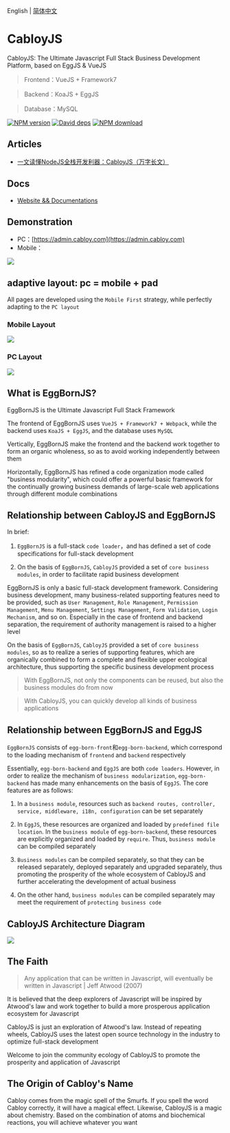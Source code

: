 English | [简体中文](./README.zh-CN.md)

# CabloyJS

CabloyJS: The Ultimate Javascript Full Stack Business Development Platform, based on EggJS & VueJS

> Frontend：VueJS + Framework7

> Backend：KoaJS + EggJS

> Database：MySQL

[![NPM version][npm-image]][npm-url]
[![David deps][david-image]][david-url]
[![NPM download][download-image]][download-url]

[npm-image]: https://img.shields.io/npm/v/cabloy.svg?style=flat-square
[npm-url]: https://npmjs.org/package/cabloy
[david-image]: https://img.shields.io/david/zhennann/cabloy.svg?style=flat-square
[david-url]: https://david-dm.org/zhennann/cabloy
[download-image]: https://img.shields.io/npm/dm/cabloy.svg?style=flat-square
[download-url]: https://npmjs.org/package/cabloy

## Articles

- [一文读懂NodeJS全栈开发利器：CabloyJS（万字长文）](https://community.cabloy.com/zh-cn/articles/known-cabloyjs.html)

## Docs

- [Website && Documentations](https://cabloy.com)

## Demonstration

- PC：[https://admin.cabloy.com](https://admin.cabloy.com)
- Mobile：

![](./docs/assets/images/cabloy-demo-qrcode.png)

## adaptive layout: pc = mobile + pad

All pages are developed using the `Mobile First` strategy, while perfectly adapting to the `PC layout`

### Mobile Layout

![](./docs/assets/images/layout-mobile.png)

### PC Layout

![](./docs/assets/images/layout-pc.png)

## What is EggBornJS?

EggBornJS is the Ultimate Javascript Full Stack Framework

The frontend of EggBornJS uses `VueJS + Framework7 + Webpack`, while the backend uses `KoaJS + EggJS`, and the database uses `MySQL`

Vertically, EggBornJS make the frontend and the backend work together to form an organic wholeness, so as to avoid working independently between them

Horizontally, EggBornJS has refined a code organization mode called "business modularity", which could offer a powerful basic framework for the continually growing business demands of large-scale web applications through different module combinations

## Relationship between CabloyJS and EggBornJS

In brief:

1. `EggBornJS` is a full-stack `code loader`，and has defined a set of code specifications for full-stack development

2. On the basis of `EggBornJS`, `CabloyJS` provided a set of `core business modules`, in order to facilitate rapid business development

EggBornJS is only a basic full-stack development framework. Considering business development, many business-related supporting features need to be provided, such as `User Management`, `Role Management`, `Permission Management`, `Menu Management`, `Settings Management`, `Form Validation`, `Login Mechanism`, and so on. Especially in the case of frontend and backend separation, the requirement of authority management is raised to a higher level

On the basis of `EggBornJS`, `CabloyJS` provided a set of `core business modules`, so as to realize a series of supporting features, which are organically combined to form a complete and flexible upper ecological architecture, thus supporting the specific business development process

> With EggBornJS, not only the components can be reused, but also the business modules do from now

> With CabloyJS, you can quickly develop all kinds of business applications

## Relationship between EggBornJS and EggJS

`EggBornJS` consists of `egg-born-front`和`egg-born-backend`, which correspond to the loading mechanism of `frontend` and `backend` respectively

Essentially, `egg-born-backend` and `EggJS` are both `code loaders`. However, in order to realize the mechanism of `business modularization`, `egg-born-backend` has made many enhancements on the basis of `EggJS`. The core features are as follows:

1. In a `business module`, resources such as `backend routes, controller, service, middleware, i18n, configuration` can be set separately

2. In `EggJS`, these resources are organized and loaded by `predefined file location`. In the `business module` of `egg-born-backend`, these resources are explicitly organized and loaded by `require`. Thus, `business module` can be compiled separately

3. `Business modules` can be compiled separately, so that they can be released separately, deployed separately and upgraded separately, thus promoting the prosperity of the whole ecosystem of CabloyJS and further accelerating the development of actual business

4. On the other hand, `business modules` can be compiled separately may meet the requirement of `protecting business code`

## CabloyJS Architecture Diagram

![](./docs/assets/images/cabloy.png)

## The Faith

> Any application that can be written in Javascript, will eventually be written in Javascript | Jeff Atwood (2007)

It is believed that the deep explorers of Javascript will be inspired by Atwood's law and work together to build a more prosperous application ecosystem for Javascript

CabloyJS is just an exploration of Atwood's law. Instead of repeating wheels, CabloyJS uses the latest open source technology in the industry to optimize full-stack development

Welcome to join the community ecology of CabloyJS to promote the prosperity and application of Javascript

## The Origin of Cabloy's Name

Cabloy comes from the magic spell of the Smurfs. If you spell the word Cabloy correctly, it will have a magical effect. Likewise, CabloyJS is a magic about chemistry. Based on the combination of atoms and biochemical reactions, you will achieve whatever you want
